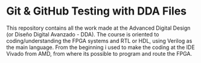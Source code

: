 # Git & GitHub Testing with DDA Files

This repository contains all the work made at the Advanced Digital Design (or Diseño Digital Avanzado - DDA).
The course is oriented to coding/understanding the FPGA systems and RTL or HDL, using Verilog as the main language.
From the beginning i used to make the coding at the IDE Vivado from AMD, from where its possible to program and route the FPGA.